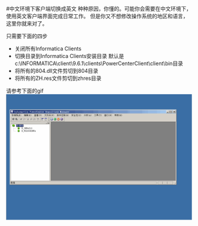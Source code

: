 #中文环境下客户端切换成英文
种种原因，你懂的。可能你会需要在中文环境下，使用英文客户端界面完成日常工作。
但是你又不想修改操作系统的地区和语言，这里你就来对了。

只需要下面的四步
* 关闭所有Informatica Clients
* 切换目录到Informatica Clients安装目录
  默认是c:\INFORMATICA\client\9.6.1\clients\PowerCenterClient\client\bin目录
* 将所有的804.dll文件剪切到804目录
* 将所有的ZH.res文件剪切到zhres目录

请参考下面的gif
![中文环境客户端切换成英文](clientsInEnglishgif.gif)

